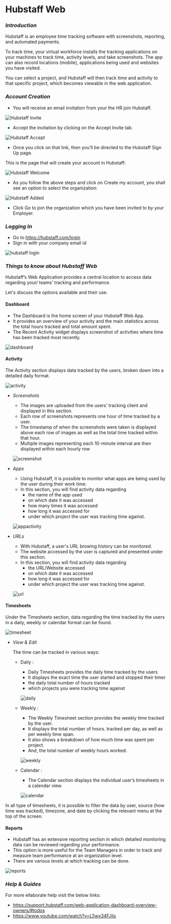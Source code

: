 # **Hubstaff Web**

### **_Introduction_**

Hubstaff is an employee time tracking software with screenshots, reporting, and automated payments.

To track time, your virtual workforce installs the tracking applications on your machines to track time, activity levels, and take screenshots. The app can also record locations (mobile), applications being used and websites you have visited.

 You can select a project, and Hubstaff will then track time and activity to that specific project, which becomes viewable in the web application.

### **_Account Creation_**

*   You will receive an email invitation from your the HR join Hubstaff.

![Hubstaff Invite](../images/Initial-images/Hubstaff-Web/Hubstaffinvite.jpg)

*   Accept the invitation by clicking on the Accept Invite tab.

![Hubstaff Accept](../images/Initial-images/Hubstaff-Web/HubstaffAccept.jpg)

*   Once you click on that link, then you’ll be directed to the Hubstaff Sign Up page.

This is the page that will create your account in Hubstaff:

![Hubstaff Welcome](../images/Initial-images/Hubstaff-Web/HubstaffWelcome.jpg)

*   As you follow the above steps and click on Create my account, you shall see an option to select the organization:

![Hubstaff Added](../images/Initial-images/Hubstaff-Web/Hubstaffadded.jpg)


*   Click Go to join the organization which you have been invited to by your Employer.

### **_Logging In_**

* Go to https://hubstaff.com/login
* Sign in with your company email id

![hubstaff login](../images/Initial-images/Hubstaff-Web/hubstafflogin.jpg)


### **_Things to know about Hubstaff Web_**

Hubstaff’s Web Application provides a central location to access data regarding your/ teams’ tracking and performance.

Let's discuss the options available and their use.

####   **Dashboard**

  * The Dashboard is the home screen of your Hubstaff Web App. 
  *   It provides an overview of your activity and the main statistics across the total hours tracked and total amount spent.
  *   The Recent Activity widget displays screenshot of activities where time has been tracked most recently.

![dashboard](../images/Initial-images/Hubstaff-Web/hubstaffdashboard.jpg)


####   **Activity**

The Activity section displays data tracked by the users, broken down into a detailed daily format.

![activity](../images/Initial-images/Hubstaff-Web/hubstaffactivity.jpg)


*   *Screenshots*

    * The images are uploaded from the users’ tracking client and displayed in this section.
    *   Each row of screenshots represents one hour of time tracked by a user. 
    *  The timestamp of when the screenshots were taken is displayed above each row of images as well as the total time tracked within that hour.
    *  Multiple images representing each 10-minute interval are then displayed within each hourly row

    ![screenshot](../images/Initial-images/Hubstaff-Web/hubstaffscreenshot.jpg)

  *  *Apps*

       *   Using Hubstaff, it is possible to monitor what apps are being used by the user during their work time.
       *   In this section, you will find activity data regarding 
            *   the name of the app used
            *   on which date it was accessed
            *   how many times it was accessed
            *   how long it was accessed for 
            *   under which project the user was tracking time against.

        ![appactivity](../images/Initial-images/Hubstaff-Web/hubstaffappactivity.jpg)


  *   *URLs*

        *   With Hubstaff, a user's URL browing history can be monitored.
        *   The website accessed by the user is captured and presented under this section.
        *   In this section, you will find activity data regarding 
            *   the URL/Website accessed
            *   on which date it was accessed
            *   how long it was accessed for 
            *   under which project the user was tracking time against.

        ![url](../images/Initial-images/Hubstaff-Web/hubstaffurl.jpg)


####   **Timesheets**     

Under the Timesheets section, data regarding the time tracked by the users in a daily, weekly or calendar format can be found. 

![timesheet](../images/Initial-images/Hubstaff-Web/timesheet.jpg)

*   *View & Edit*

    The time can be tracked in various ways:

    *   Daily : 

        *   Daily Timesheets provides the daily time tracked by the users
        *   It displays the exact time the user started and stopped their timer
        *   the daily total number of hours tracked 
        *   which projects you were tracking time against
  
        ![daily](../images/Initial-images/Hubstaff-Web/dailytimesheet.jpg)

    *   Weekly :

        *   The Weekly Timesheet section provides the weekly time tracked by the user.
        *   It displays the total number of hours. tracked per day, as well as per weekly time span.
        *   It also shows a breakdown of how much time was spent per project.
        *   And, the total number of weekly hours worked.

        ![weekly](../images/Initial-images/Hubstaff-Web/weeklytimesheet.jpg)

    *   Calendar :

        *   The Calendar section displays the individual user’s timesheets in a calendar view.
  
        ![calendar](../images/Initial-images/Hubstaff-Web/calendartimesheet.jpg)

In all type of timesheets, it is possible to filter the data by user, source (how time was tracked), timezone, and date by clicking the relevant menu at the top of the screen.


####   **Reports**   

*   Hubstaff has an extensive reporting section in which detailed monitoring data can be reviewed regarding your performance.
*   This option is more useful for the Team Managers in order to track and measure team performance at an organization level.
*   There are various levels at which tracking can be done.

![reports](../images/Initial-images/Hubstaff-Web/reports.jpg)


### **_Help & Guides_**

For more ellaborate help visit the below links:

*   https://support.hubstaff.com/web-application-dashboard-overview-owners/#todos
*   https://www.youtube.com/watch?v=L5wx34FJjls
  

